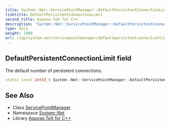 ```yaml
---
title: System::Net::ServicePointManager::DefaultPersistentConnectionLimit field
linktitle: DefaultPersistentConnectionLimit
second_title: Aspose.TeX for C++
description: 'System::Net::ServicePointManager::DefaultPersistentConnectionLimit field. The default number of persistent connections in C++.'
type: docs
weight: 2800
url: /cpp/system.net/servicepointmanager/defaultpersistentconnectionlimit/
---
```

## DefaultPersistentConnectionLimit field


The default number of persistent connections.

```cpp
static const int32_t System::Net::ServicePointManager::DefaultPersistentConnectionLimit
```

## See Also

* Class [ServicePointManager](../)
* Namespace [System::Net](../../)
* Library [Aspose.TeX for C++](../../../)
